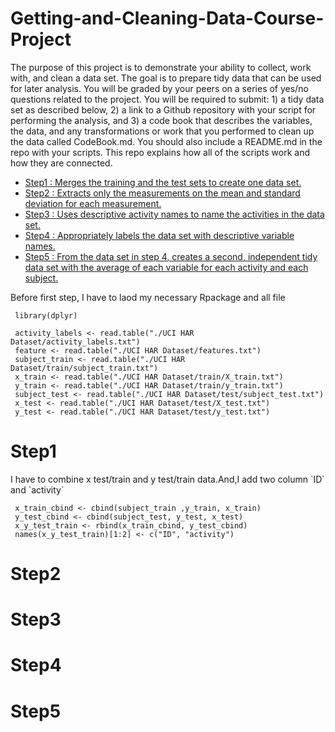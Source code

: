 # Getting-and-Cleaning-Data-Course-Project

The purpose of this project is to demonstrate your ability to collect, work with, and clean a data set. The goal is to prepare tidy data that can be used for later analysis. You will be graded by your peers on a series of yes/no questions related to the project. You will be required to submit: 1) a tidy data set as described below, 2) a link to a Github repository with your script for performing the analysis, and 3) a code book that describes the variables, the data, and any transformations or work that you performed to clean up the data called CodeBook.md. You should also include a README.md in the repo with your scripts. This repo explains how all of the scripts work and how they are connected.

* [Step1 : Merges the training and the test sets to create one data set.](#step1)
* [Step2 : Extracts only the measurements on the mean and standard deviation for each measurement.](#step2)
* [Step3 : Uses descriptive activity names to name the activities in the data set.](#step3)
* [Step4 : Appropriately labels the data set with descriptive variable names.](#step4)
* [Step5 : From the data set in step 4, creates a second, independent tidy data set with the average of each variable for each activity and each subject.](#step5)

Before first step, I have to laod my necessary Rpackage and all file

     library(dplyr)   
     
     activity_labels <- read.table("./UCI HAR Dataset/activity_labels.txt")
     feature <- read.table("./UCI HAR Dataset/features.txt")
     subject_train <- read.table("./UCI HAR Dataset/train/subject_train.txt")
     x_train <- read.table("./UCI HAR Dataset/train/X_train.txt")
     y_train <- read.table("./UCI HAR Dataset/train/y_train.txt")
     subject_test <- read.table("./UCI HAR Dataset/test/subject_test.txt")
     x_test <- read.table("./UCI HAR Dataset/test/X_test.txt")
     y_test <- read.table("./UCI HAR Dataset/test/y_test.txt")


<h1 id=step1>Step1</h1>
I have to combine x test/train and y test/train data.And,I add two column `ID` and `activity`
     
     x_train_cbind <- cbind(subject_train ,y_train, x_train)  
     y_test_cbind <- cbind(subject_test, y_test, x_test)
     x_y_test_train <- rbind(x_train_cbind, y_test_cbind)
     names(x_y_test_train)[1:2] <- c("ID", "activity")



<h1 id=step2>Step2</h1>

<h1 id=step3>Step3</h1>

<h1 id=step4>Step4</h1>

<h1 id=step5>Step5</h1>
